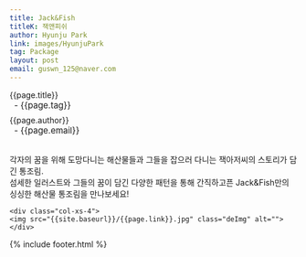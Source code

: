 ```yaml
---
title: Jack&Fish
titleK: 잭앤피쉬
author: Hyunju Park
link: images/HyunjuPark
tag: Package
layout: post
email: guswn_125@naver.com
---	
```


<div class="container">

<div class="deDep">
{{page.title}}<br>
<p style="font-size:15px; margin:0px; padding:0px 0px 0px 8px; margin:0px 0px 8px 0px;">- {{page.tag}}</p>
{{page.author}}<br>
<p style="font-size:15px; margin:0px; padding:0px 0px 0px 8px;">- {{page.email}}</p>
</div>

<br>

<div class="det lato">

<!--영문-->


<!--영문-->

</div>


<div class="noto">
<!--국문-->

각자의 꿈을 위해 도망다니는 해산물들과 
그들을 잡으러 다니는 잭아저씨의 스토리가 담긴 통조림.
<br>
섬세한 일러스트와
그들의 꿈이 담긴 다양한 패턴을 통해 
간직하고픈 Jack&Fish만의 싱싱한 해산물 통조림을 만나보세요!

<!--국문-->

</div>

<div class="row noto">
	
	<div class="col-xs-4">
	<img src="{{site.baseurl}}/{{page.link}}.jpg" class="deImg" alt=""></div>
	
</div>

	

</div> 

{% include footer.html %}